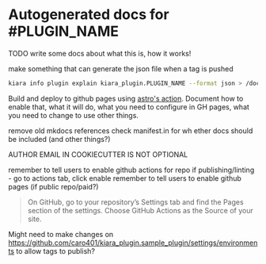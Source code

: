 # Autogenerated docs for #PLUGIN_NAME

TODO write some docs about what this is, how it works!

make something that can generate the json file when a tag is pushed

```sh
kiara info plugin explain kiara_plugin.PLUGIN_NAME --format json > /docs/src/content/plugin_data/kiara_plugin.PLUGIN_NAME-vTAG.json"
```

Build and deploy to github pages using [astro's action](https://github.com/withastro/action). Document how to enable that, what it will do, what you need to configure in GH pages, what you need to change to use other things.

remove old mkdocs references
check manifest.in for wh ether docs should be included (and other things?)

AUTHOR EMAIL IN COOKIECUTTER IS NOT OPTIONAL

remember to tell users to enable github actions for repo if publishing/linting - go to actions tab, click enable
remember to tell users to enable github pages (if public repo/paid?) 

> On GitHub, go to your repository’s Settings tab and find the Pages section of the settings. Choose GitHub Actions as the Source of your site.

Might need to make changes on https://github.com/caro401/kiara_plugin.sample_plugin/settings/environments to allow tags to publish?